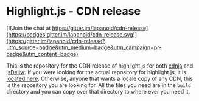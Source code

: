 # Highlight.js - CDN release

[![Join the chat at https://gitter.im/lapanoid/cdn-release](https://badges.gitter.im/lapanoid/cdn-release.svg)](https://gitter.im/lapanoid/cdn-release?utm_source=badge&utm_medium=badge&utm_campaign=pr-badge&utm_content=badge)

This is the repository for the CDN release of highlight.js for both
[cdnjs][1] and [jsDelivr][2]. If you were looking for the actual
repository for highlight.js, it is [located here][3]. Otherwise, anyone
that wants a locale copy of any CDN, this is the repository you are
looking for. All the files you need are in the `build` directory and you
can copy over that directory to where ever you need it.

[1]: https://cdnjs.com/libraries/highlight.js
[2]: http://www.jsdelivr.com/#!highlight.js
[3]: https://github.com/isagalaev/highlight.js
